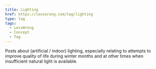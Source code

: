 ```yaml
---
title: Lighting
href: https://lesswrong.com/tag/lighting
type: tag
tags:
  - LessWrong
  - Concept
  - Tag
---
```


Posts about (artificial / indoor) lighting, especially relating to attempts to improve quality of life during winter months and at other times when insufficient natural light is available.